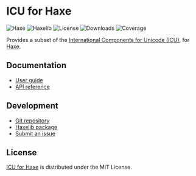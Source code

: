 # ICU for Haxe
![Haxe](https://badgen.net/badge/haxe/%3E%3D4.2.0/green) ![Haxelib](https://badgen.net/haxelib/v/intl) ![License](https://badgen.net/haxelib/license/intl) ![Downloads](https://badgen.net/haxelib/d/intl) ![Coverage](https://badgen.net/codecov/c/github/cedx/intl.hx)

Provides a subset of the [International Components for Unicode (ICU)](https://icu.unicode.org), for [Haxe](https://haxe.org).

## Documentation
- [User guide](https://github.com/cedx/intl.hx/wiki)
- [API reference](https://cedx.github.io/intl.hx)

## Development
- [Git repository](https://github.com/cedx/intl.hx)
- [Haxelib package](https://lib.haxe.org/p/intl)
- [Submit an issue](https://github.com/cedx/intl.hx/issues)

## License
[ICU for Haxe](https://github.com/cedx/intl.hx) is distributed under the MIT License.
